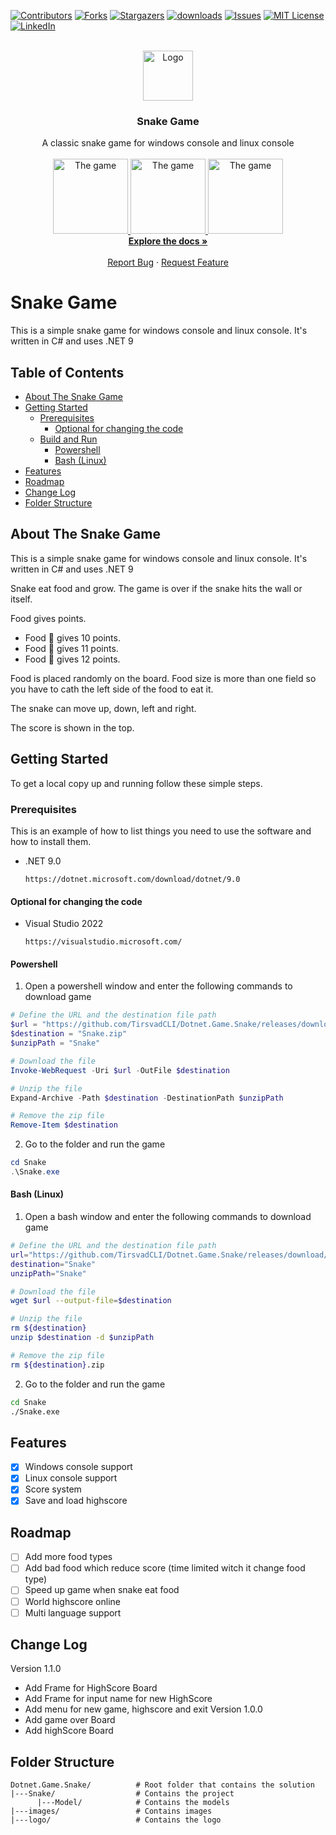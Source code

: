 ﻿<!-- BADGES V1 -->
[![Contributors][contributors-shield]][contributors-url]
[![Forks][forks-shield]][forks-url]
[![Stargazers][stars-shield]][stars-url]
[![downloads][downloads-shield]][downloads-url]
[![Issues][issues-shield]][issues-url]
[![MIT License][license-shield]][license-url]
[![LinkedIn][linkedin-shield]][linkedin-url]

<br />
<div align="center">
    <a href="https://github.com/TirsvadCLI/Dotnet.Game.Snake">
        <img src="logo/logo.png" alt="Logo" width="80" height="80">
    </a>
    <h3 align="center">Snake Game</h3>
    <p align="center">
    A classic snake game for windows console and linux console
    <br />
    <br />
    <!-- PROJECT SCREENSHOTS -->
    <a href="https://github.com/TirsvadCLI/Dotnet.Game.Snake/blob/master/images/Screenshot_menu.png">
        <img src="images/Screenshot_menu.png" alt="The game" height="120">
    </a>
    <a href="https://github.com/TirsvadCLI/Dotnet.Game.Snake/blob/master/images/Screenshot_snakeGame.png">
        <img src="images/Screenshot_snakeGame.png" alt="The game" height="120">
    </a>
    <a href="https://github.com/TirsvadCLI/Dotnet.Game.Snake/blob/master/images/Screenshot_highscore.png">
        <img src="images/Screenshot_highscore.png" alt="The game" height="120">
    </a>
    <br />
    <a href="https://github.com/TirsvadCLI/Dotnet.Game.Snake"><strong>Explore the docs »</strong></a>
    <br />
    <br />
    <a href="https://github.com/TirsvadCLI/Dotnet.Game.Snake/issues/new?labels=bug&template=bug-report---.md">Report Bug</a>
    ·
    <a href="https://github.com/TirsvadCLI/Dotnet.Game.Snake/issues/new?labels=enhancement&template=feature-request---.md">Request Feature</a>
    </p>
</div>

# Snake Game
This is a simple snake game for windows console and linux console. It's written in C# and uses .NET 9

## Table of Contents

- [About The Snake Game](#about-the-snake-game)
- [Getting Started](#getting-started)
  * [Prerequisites](#prerequisites)
    + [Optional for changing the code](#optional-for-changing-the-code)
  * [Build and Run](#build-and-run)
    + [Powershell](#powershell)
    + [Bash (Linux)](#bash--linux-)
- [Features](#features)
- [Roadmap](#roadmap)
- [Change Log](#change-log)
- [Folder Structure](#folder-structure)

## About The Snake Game

This is a simple snake game for windows console and linux console. It's written in C# and uses .NET 9

Snake eat food and grow. The game is over if the snake hits the wall or itself.

Food gives points.

- Food 🍎 gives 10 points.
- Food 🍌 gives 11 points.
- Food 🍒 gives 12 points.

Food is placed randomly on the board. Food size is more than one field so you have to cath the left side of the food to eat it.

The snake can move up, down, left and right.

The score is shown in the top.

## Getting Started

To get a local copy up and running follow these simple steps.

### Prerequisites

This is an example of how to list things you need to use the software and how to install them.

- .NET 9.0
    ```
    https://dotnet.microsoft.com/download/dotnet/9.0
    ```

#### Optional for changing the code

- Visual Studio 2022
    ```
    https://visualstudio.microsoft.com/
    ```

#### Powershell

1. Open a powershell window and enter the following commands to download game

```powershell
# Define the URL and the destination file path
$url = "https://github.com/TirsvadCLI/Dotnet.Game.Snake/releases/download/1.1.0/Snake.zip"
$destination = "Snake.zip"
$unzipPath = "Snake"

# Download the file
Invoke-WebRequest -Uri $url -OutFile $destination

# Unzip the file
Expand-Archive -Path $destination -DestinationPath $unzipPath

# Remove the zip file
Remove-Item $destination
```

2. Go to the folder and run the game
```powershell
cd Snake
.\Snake.exe
```

#### Bash (Linux)

1. Open a bash window and enter the following commands to download game
```bash
# Define the URL and the destination file path
url="https://github.com/TirsvadCLI/Dotnet.Game.Snake/releases/download/1.1.0/Snake.zip"
destination="Snake"
unzipPath="Snake"

# Download the file
wget $url --output-file=$destination

# Unzip the file
rm ${destination}
unzip $destination -d $unzipPath

# Remove the zip file
rm ${destination}.zip
```

2. Go to the folder and run the game
```bash
cd Snake
./Snake.exe
```

## Features

- [x] Windows console support
- [x] Linux console support
- [x] Score system
- [x] Save and load highscore
 
## Roadmap

- [ ] Add more food types
- [ ] Add bad food which reduce score (time limited witch it change food type)
- [ ] Speed up game when snake eat food
- [ ] World highscore online
- [ ] Multi language support

## Change Log

Version 1.1.0
- Add Frame for HighScore Board
- Add Frame for input name for new HighScore
- Add menu for new game, highscore and exit
Version 1.0.0
- Add game over Board
- Add highScore Board

## Folder Structure

```
Dotnet.Game.Snake/          # Root folder that contains the solution
|---Snake/                  # Contains the project
      |---Model/            # Contains the models
|---images/                 # Contains images
|---logo/                   # Contains the logo
```

<!-- MARKDOWN LINKS & IMAGES -->
[contributors-shield]: https://img.shields.io/github/contributors/TirsvadCLI/Dotnet.Game.Snake?style=for-the-badge
[contributors-url]: https://github.com/TirsvadCLI/Dotnet.Game.Snake/graphs/contributors
[forks-shield]: https://img.shields.io/github/forks/TirsvadCLI/Dotnet.Game.Snake?style=for-the-badge
[forks-url]: https://github.com/TirsvadCLI/Dotnet.Game.Snake/network/members
[stars-shield]: https://img.shields.io/github/stars/TirsvadCLI/Dotnet.Game.Snake?style=for-the-badge
[stars-url]: https://github.com/TirsvadCLI/Dotnet.Game.Snake/stargazers
[downloads-shield]: https://img.shields.io/github/downloads/TirsvadCLI/Dotnet.Game.Snake/total?style=for-the-badge
[downloads-url]: https://github.com/TirsvadCLI/Dotnet.Game.Snake/releases
[issues-shield]: https://img.shields.io/github/issues/TirsvadCLI/Dotnet.Game.Snake?style=for-the-badge
[issues-url]: https://github.com/TirsvadCLI/Dotnet.Game.Snake/issues
[license-shield]: https://img.shields.io/github/license/TirsvadCLI/Dotnet.Game.Snake?style=for-the-badge
[license-url]: https://github.com/TirsvadCLI/Dotnet.Game.Snake/blob/master/LICENSE
[linkedin-shield]: https://img.shields.io/badge/-LinkedIn-black.svg?style=for-the-badge&logo=linkedin&colorB=555
[linkedin-url]: https://www.linkedin.com/in/jens-tirsvad-nielsen-13b795b9/
